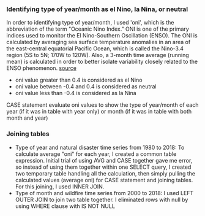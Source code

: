 ### Identifying type of year/month as el Nino, la Nina, or neutral
In order to identifying type of year/month, I used 'oni', which is the abbreviation of the term "Oceanic Nino Index." ONI is one of the primary indices used to monitor the El Nino-Southern Oscillation (ENSO). The ONI is calculated by averaging sea surface temperature anomalies in an area of the east-central equatorial Pacific Ocean, which is called the Nino-3.4 region (5S to 5N; 170W to 120W). Also, a 3-month time average (running mean) is calculated in order to better isolate variability closely related to the ENSO phenomenon. [source](https://catalog.data.gov/dataset/climate-prediction-center-cpcoceanic-nino-index)
* oni value greater than 0.4 is considered as el Nino
* oni value between -0.4 and 0.4 is considered as neutral
* oni value less than -0.4 is considered as la Nina

CASE statement evaluate oni values to show the type of year/month of each year (if it was in table with year only) or month (if it was in table with both month and year)


### Joining tables
* Type of year and natural disaster time series from 1980 to 2018: To calculate average "oni" for each year, I created a common table expression. Initial trial of using AVG and CASE together gave me error, so instead of using them together within one SELECT query, I created two temporary table handling all the calculation, then simply pulling the calculated values (average oni) for CASE statement and joining tables. For this joining, I used INNER JOIN.
* Type of month and wildfire time series from 2000 to 2018: I used LEFT OUTER JOIN to join two table together. I eliminated rows with null by using WHERE clause with IS NOT NULL

